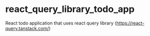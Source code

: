 # react_query_library_todo_app

React todo application that uses react query library (https://react-query.tanstack.com/)
